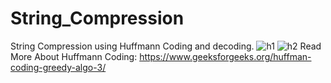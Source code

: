 # String_Compression
String Compression using Huffmann Coding and decoding.
![h1](https://user-images.githubusercontent.com/76402029/192138057-96f42fb7-01e3-4d22-9342-bd39f37a3fc9.PNG)
![h2](https://user-images.githubusercontent.com/76402029/192138063-beb9d47f-4232-4e4d-bf3e-2ac30e45b169.PNG)
Read More About Huffmann Coding: https://www.geeksforgeeks.org/huffman-coding-greedy-algo-3/
